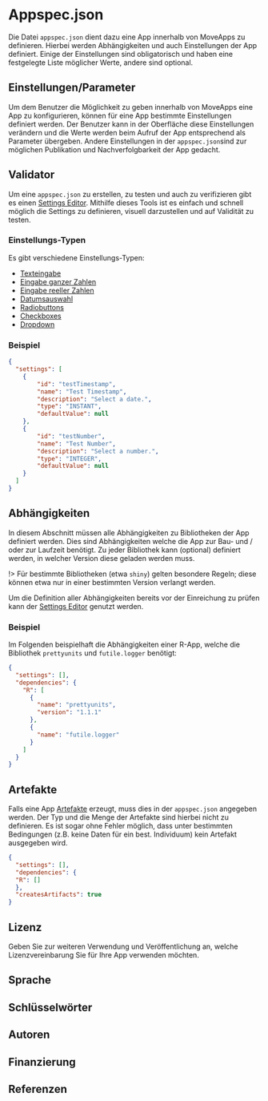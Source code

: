 # Appspec.json

Die Datei `appspec.json` dient dazu eine App innerhalb von MoveApps zu definieren. Hierbei werden Abhängigkeiten und auch Einstellungen der App definiert. Einige der Einstellungen sind obligatorisch und haben eine festgelegte Liste möglicher Werte, andere sind optional.


## Einstellungen/Parameter 

Um dem Benutzer die Möglichkeit zu geben innerhalb von MoveApps eine App zu konfigurieren, können für eine App bestimmte Einstellungen definiert werden.
Der Benutzer kann in der Oberfläche diese Einstellungen verändern und die Werte werden beim Aufruf der App entsprechend als Parameter übergeben. Andere Einstellungen in der `appspec.json`sind zur möglichen Publikation und Nachverfolgbarkeit der App gedacht.

## Validator

Um eine `appspec.json` zu erstellen, zu testen und auch zu verifizieren gibt es einen [Settings Editor](/apps/settingseditor ':ignore'). Mithilfe dieses Tools ist es einfach und schnell möglich die Settings zu definieren, visuell darzustellen und auf Validität zu testen.

### Einstellungs-Typen
Es gibt verschiedene Einstellungs-Typen: 
- [Texteingabe](de/string.md)
- [Eingabe ganzer Zahlen](de/integer.md)
- [Eingabe reeller Zahlen](de/double.md)
- [Datumsauswahl](de/instant.md)
- [Radiobuttons](de/radiobuttons.md)
- [Checkboxes](de/checkbox.md)
- [Dropdown](de/dropdown.md)


### Beispiel

```json
{
  "settings": [
    {
        "id": "testTimestamp",
        "name": "Test Timestamp",
        "description": "Select a date.",
        "type": "INSTANT",
        "defaultValue": null
    },
    {
        "id": "testNumber",
        "name": "Test Number",
        "description": "Select a number.",
        "type": "INTEGER",
        "defaultValue": null
    }
  ]
}
```
## Abhängigkeiten

In diesem Abschnitt müssen alle Abhängigkeiten zu Bibliotheken der App definiert werden. Dies sind Abhängigkeiten welche die App zur Bau- und / oder zur Laufzeit benötigt. Zu jeder Bibliothek kann (optional) definiert werden, in welcher Version diese geladen werden muss.

!> Für bestimmte Bibliotheken (etwa `shiny`) gelten besondere Regeln; diese können etwa nur in einer bestimmten Version verlangt werden.

Um die Definition aller Abhängigkeiten bereits vor der Einreichung zu prüfen kann der [Settings Editor](apps/settingseditor) genutzt werden.

### Beispiel 

Im Folgenden beispielhaft die Abhängigkeiten einer R-App, welche die Bibliothek `prettyunits` und `futile.logger` benötigt:

```json
{
  "settings": [],
  "dependencies": {
    "R": [
      {
        "name": "prettyunits",
        "version": "1.1.1" 
      },
      {
        "name": "futile.logger"
      }
    ]
  }
}
```

## Artefakte
Falls eine App [Artefakte](de/copilot-r-sdk.md#Artefakte) erzeugt, muss dies in der `appspec.json` angegeben werden. Der Typ und die Menge der Artefakte sind hierbei nicht zu definieren. Es ist sogar ohne Fehler möglich, dass unter bestimmten Bedingungen (z.B. keine Daten für ein best. Individuum) kein Artefakt ausgegeben wird.
```json
{
  "settings": [],
  "dependencies": {
  "R": []
  },
  "createsArtifacts": true
}
```

## Lizenz
Geben Sie zur weiteren Verwendung und Veröffentlichung an, welche Lizenzvereinbarung Sie für Ihre App verwenden möchten.

## Sprache


## Schlüsselwörter


## Autoren


## Finanzierung


## Referenzen




